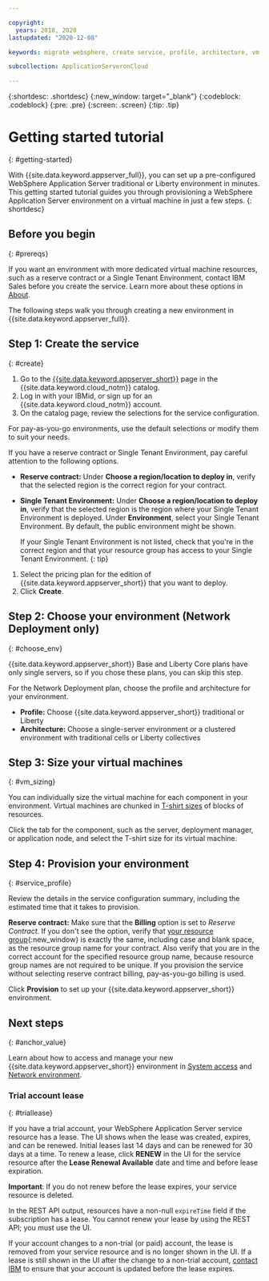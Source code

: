 ```yaml
---

copyright:
  years: 2018, 2020
lastupdated: "2020-12-08"

keywords: migrate websphere, create service, profile, architecture, vm, virtual machine, provision, resource group, lease

subcollection: ApplicationServeronCloud

---
```


{:shortdesc: .shortdesc}
{:new_window: target="_blank"}
{:codeblock: .codeblock}
{:pre: .pre}
{:screen: .screen}
{:tip: .tip}


# Getting started tutorial
{: #getting-started}

With {{site.data.keyword.appserver_full}}, you can set up a pre-configured WebSphere Application Server traditional or Liberty environment in minutes. This getting started tutorial guides you through provisioning a WebSphere Application Server environment on a virtual machine in just a few steps.
{: shortdesc}

## Before you begin
{: #prereqs}

If you want an environment with more dedicated virtual machine resources, such as a reserve contract or a Single Tenant Environment, contact IBM Sales before you create the service. Learn more about these options in [About](/docs/ApplicationServeronCloud?topic=ApplicationServeronCloud-about#about).

The following steps walk you through creating a new environment in {{site.data.keyword.appserver_full}}.

## Step 1: Create the service
{: #create}

1. Go to the [{{site.data.keyword.appserver_short}}](https://{DomainName}/catalog/services/websphere-application-server) page in the {{site.data.keyword.cloud_notm}} catalog.
1. Log in with your IBMid, or sign up for an {{site.data.keyword.cloud_notm}} account.
1. On the catalog page, review the selections for the service configuration.

  For pay-as-you-go environments, use the default selections or modify them to suit your needs.

  If you have a reserve contract or Single Tenant Environment, pay careful attention to the following options.

  * **Reserve contract:** Under **Choose a region/location to deploy in**, verify that the selected region is the correct region for your contract.

  * **Single Tenant Environment:** Under **Choose a region/location to deploy in**, verify that the selected region is the region where your Single Tenant Environment is deployed. Under **Environment**, select your Single Tenant Environment. By default, the public environment might be shown.

    If your Single Tenant Environment is not listed, check that you're in the correct region and that your resource group has access to your Single Tenant Environment.
    {: tip}
1. Select the pricing plan for the edition of {{site.data.keyword.appserver_short}} that you want to deploy.
1. Click **Create**.


## Step 2: Choose your environment (Network Deployment only)
{: #choose_env}

{{site.data.keyword.appserver_short}} Base and Liberty Core plans have only single servers, so if you chose these plans, you can skip this step.

For the Network Deployment plan, choose the profile and architecture for your environment.

* **Profile:** Choose {{site.data.keyword.appserver_short}} traditional or Liberty
* **Architecture:** Choose a single-server environment or a clustered environment with traditional cells or Liberty collectives


## Step 3: Size your virtual machines
{: #vm_sizing}

You can individually size the virtual machine for each component in your environment. Virtual machines are chunked in [T-shirt sizes](/docs/ApplicationServeronCloud?topic=ApplicationServeronCloud-about#vm-size) of blocks of resources.

Click the tab for the component, such as the server, deployment manager, or application node, and select the T-shirt size for its virtual machine.

## Step 4: Provision your environment
{: #service_profile}

Review the details in the service configuration summary, including the estimated time that it takes to provision.

**Reserve contract:** Make sure that the **Billing** option is set to _Reserve Contract_. If you don't see the option, verify that [your resource group](/docs/resources?topic=resources-rgs){:new_window} is exactly the same, including case and blank space, as the resource group name for your contract. Also verify that you are in the correct account for the specified resource group name, because resource group names are not required to be unique. If you provision the service without selecting reserve contract billing, pay-as-you-go billing is used.

Click **Provision** to set up your {{site.data.keyword.appserver_short}} environment.

## Next steps
{: #anchor_value}

Learn about how to access and manage your new {{site.data.keyword.appserver_short}} environment in [System access](/docs/ApplicationServeronCloud?topic=ApplicationServeronCloud-system_access) and [Network environment](/docs/ApplicationServeronCloud?topic=ApplicationServeronCloud-networkEnvironment).


### Trial account lease
{: #triallease}

If you have a trial account, your WebSphere Application Server service resource has a lease. The UI shows when the lease was created, expires, and can be renewed. Initial leases last 14 days and can be renewed for 30 days at a time. To renew a lease, click **RENEW** in the UI for the service resource after the **Lease Renewal Available** date and time and before lease expiration.

**Important**: If you do not renew before the lease expires, your service resource is deleted.

In the REST API output, resources have a non-null `expireTime` field if the subscription has a lease. You cannot renew your lease by using the REST API; you must use the UI.

If your account changes to a non-trial (or paid) account, the lease is removed from your service resource and is no longer shown in the UI. If a lease is still shown in the UI after the change to a non-trial account, [contact IBM](/docs/ApplicationServeronCloud?topic=ApplicationServeronCloud-reporting_issues) to ensure that your account is updated before the lease expires.
